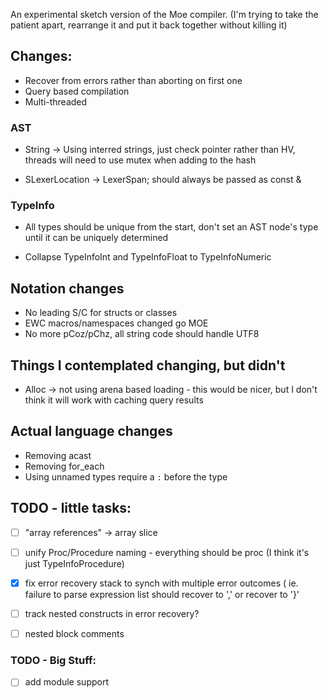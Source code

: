 
An experimental sketch version of the Moe compiler. (I'm trying to take the patient apart, rearrange it and put it back together without killing it)


## Changes:

* Recover from errors rather than aborting on first one
* Query based compilation  
* Multi-threaded

### AST

* String -> Using interred strings, just check pointer rather than HV, threads will need to use mutex when adding to the hash

* SLexerLocation -> LexerSpan; should always be passed as const &

### TypeInfo 
* All types should be unique from the start, don't set an AST node's type until it can be uniquely determined 

* Collapse TypeInfoInt and TypeInfoFloat to TypeInfoNumeric 

## Notation changes
* No leading S/C for structs or classes
* EWC macros/namespaces changed go MOE
* No more pCoz/pChz, all string code should handle UTF8

## Things I contemplated changing, but didn't
* Alloc -> not using arena based loading - this would be nicer, but I don't think it will work with caching query results

## Actual language changes
* Removing acast 
* Removing for_each
* Using unnamed types require a `:` before the type


## TODO - little tasks:

- [ ] "array references" -> array slice
- [ ] unify Proc/Procedure naming - everything should be proc (I think it's just TypeInfoProcedure)
- [x] fix error recovery stack to synch with multiple error outcomes ( ie. failure to parse expression list should recover to ',' or recover to '}'
- [ ] track nested constructs in error recovery?
- [ ] nested block comments


### TODO - Big Stuff:
- [ ] add module support
